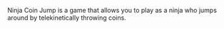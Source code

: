 Ninja Coin Jump is a game that allows you to play as a ninja who jumps around by telekinetically throwing coins.

